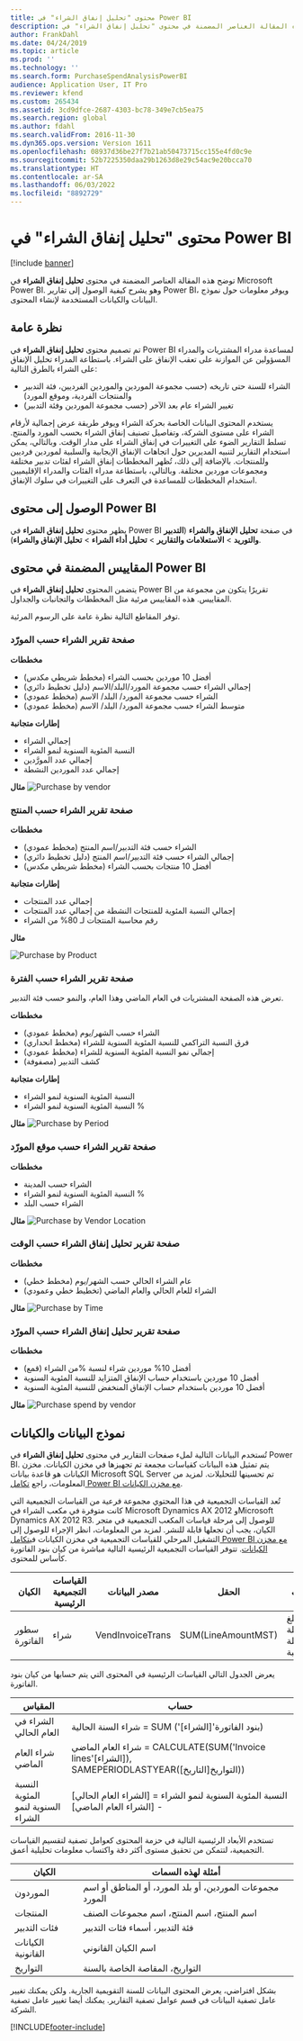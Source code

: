 ```yaml
---
title: محتوى "تحليل إنفاق الشراء" في Power BI
description: توضح هذه المقالة العناصر المضمنة في محتوى "تحليل إنفاق الشراء" في Power BI.
author: FrankDahl
ms.date: 04/24/2019
ms.topic: article
ms.prod: ''
ms.technology: ''
ms.search.form: PurchaseSpendAnalysisPowerBI
audience: Application User, IT Pro
ms.reviewer: kfend
ms.custom: 265434
ms.assetid: 3cd9dfce-2687-4303-bc78-349e7cb5ea75
ms.search.region: global
ms.author: fdahl
ms.search.validFrom: 2016-11-30
ms.dyn365.ops.version: Version 1611
ms.openlocfilehash: 08937d36be27f7b21ab50473715cc155e4fd0c9e
ms.sourcegitcommit: 52b7225350daa29b1263d8e29c54ac9e20bcca70
ms.translationtype: HT
ms.contentlocale: ar-SA
ms.lasthandoff: 06/03/2022
ms.locfileid: "8892729"
---
```

# <a name="purchase-spend-analysis-power-bi-content"></a>محتوى "تحليل إنفاق الشراء" في Power BI

[!include [banner](../includes/banner.md)]

توضح هذه المقالة العناصر المضمنة في محتوى **تحليل إنفاق الشراء** في Microsoft Power BI. وهو يشرح كيفية الوصول إلى تقارير Power BI، ويوفر معلومات حول نموذج البيانات والكيانات المستخدمة لإنشاء المحتوى.

## <a name="overview"></a>نظرة عامة

تم تصميم محتوى **تحليل إنفاق الشراء** في Power BI لمساعدة مدراء المشتريات والمدراء المسؤولين عن الموازنة على تعقب الإنفاق على الشراء. باستطاعة المدراء تحليل الإنفاق على الشراء بالطرق التالية:

- الشراء للسنة حتى تاريخه (حسب مجموعة الموردين والموردين الفرديين، فئة التدبير والمنتجات الفردية، وموقع المورد)
- تغيير الشراء عام بعد الآخر (حسب مجموعة الموردين وفئة التدبير)

يستخدم المحتوى البيانات الخاصة بحركة الشراء ويوفر طريقة عرض إجمالية لأرقام الشراء على مستوى الشركة، وتفاصيل تصنيف إنفاق الشراء بحسب المورد والمنتج. تسلط التقارير الضوء على التغييرات في إنفاق الشراء على مدار الوقت. وبالتالي، يمكن استخدام التقارير لتنبيه المديرين حول اتجاهات الإنفاق الإيجابية والسلبية لموردين فرديين وللمنتجات. بالإضافة إلى ذلك، تُظهر المخططات إنفاق الشراء لفئات تدبير مختلفة ومجموعات موردين مختلفة. وبالتالي، باستطاعة مدراء الفئات والمدراء الإقليميين استخدام المخططات للمساعدة في التعرف على التغييرات في سلوك الإنفاق.

## <a name="accessing-the-power-bi-content"></a>الوصول إلى محتوى Power BI
يظهر محتوى **تحليل إنفاق الشراء** في Power BI في صفحة **تحليل الإنفاق والشراء** (**التدبير والتوريد** \> **الاستعلامات والتقارير** \> **تحليل أداء الشراء** \> **تحليل الإنفاق والشراء‬**).

## <a name="metrics-that-are-included-in-the-power-bi-content"></a>المقاييس المضمنة في محتوى Power BI
يتضمن المحتوى **تحليل إنفاق الشراء** في Power BI تقريرًا يتكون من مجموعة من المقاييس. هذه المقاييس مرئية مثل المخططات والتجانبات والجداول. 

توفر المقاطع التالية نظرة عامة على الرسوم المرئية.

### <a name="purchase-by-vendor-report-page"></a>صفحة تقرير الشراء حسب المورّد
**مخططات**
- أفضل 10 موردين بحسب الشراء (مخطط شريطي مكدس)
- إجمالي الشراء حسب مجموعة المورد/البلد/الاسم (دليل تخطيط دائري)
- الشراء حسب مجموعة المورد/ البلد/ الاسم (مخطط عمودي)
- متوسط الشراء حسب مجموعة المورد/ البلد/ الاسم (مخطط عمودي)

**إطارات متجانبة**
- إجمالي الشراء
- النسبة المئوية السنوية لنمو الشراء
- إجمالي عدد المورَّدين
- إجمالي عدد الموردين النشطة

**مثال**
<img src="media/spend1.png" alt="Purchase by vendor">

### <a name="purchase-by-product-report-page"></a>صفحة تقرير الشراء حسب المنتج

**مخططات**
- الشراء حسب فئة التدبير/اسم المنتج (مخطط عمودي)
- إجمالي الشراء حسب فئة التدبير/اسم المنتج (دليل تخطيط دائري)
- أفضل 10 منتجات بحسب الشراء (مخطط شريطي مكدس)

**إطارات متجانبة**
- إجمالي عدد المنتجات</li>
- إجمالي النسبة المئوية للمنتجات النشطة من إجمالي عدد المنتجات
- رقم محاسبة المنتجات لـ 80% من الشراء

**مثال**


<img src="media/purchaseByProduct.png" alt="Purchase by Product">

### <a name="purchase-by-period-report-page"></a>صفحة تقرير الشراء حسب الفترة
تعرض هذه الصفحة المشتريات في العام الماضي وهذا العام، والنمو حسب فئة التدبير.

**مخططات** 
- الشراء حسب الشهر/يوم (مخطط عمودي)
- فرق النسبة التراكمي للنسبة المئوية السنوية للشراء (مخطط انحداري)
- إجمالي نمو النسبة المئوية السنوية للشراء (مخطط عمودي)
- كشف التدبير (مصفوفة)

**إطارات متجانبة**
- النسبة المئوية السنوية لنمو الشراء
- النسبة المئوية السنوية لنمو الشراء %

**مثال**
<img src="media/purchaseByPeriod.png" alt="Purchase by Period">

### <a name="purchase-by-vendor-location-report-page"></a>صفحة تقرير الشراء حسب موقع المورّد

**مخططات**
- الشراء حسب المدينة
- النسبة المئوية السنوية لنمو الشراء %
- الشراء حسب البلد

**مثال**
<img src="media/purchByVendorLocation.png" alt="Purchase by Vendor Location">

### <a name="purchase-spend-analysis-by-time-report-page"></a>صفحة تقرير تحليل إنفاق الشراء حسب الوقت

**مخططات** 
- عام الشراء الحالي حسب الشهر/يوم (مخطط خطي)
- الشراء للعام الحالي والعام الماضي (تخطيط خطي وعمودي)

**مثال**
<img src="media/PurchByTIme.png" alt="Purchase by Time">

### <a name="purchase-spend-analysis-by-vendor-report-page"></a>صفحة تقرير تحليل إنفاق الشراء حسب المورّد

**مخططات** 
- أفضل 10% موردين شراء لنسبة   %من الشراء (قمع)
- أفضل 10 موردين باستخدام حساب الإنفاق المتزايد للنسبة المئوية السنوية
- أفضل 10 موردين باستخدام حساب الإنفاق المنخفض للنسبة المئوية السنوية

**مثال‏‎** 
<img src="media/PurchSpendAnalysisByVendor.png" alt="Purchase spend by vendor">


## <a name="data-model-and-entities"></a>نموذج البيانات والكيانات
تُستخدم البيانات التالية لملء صفحات التقارير في محتوى **تحليل إنفاق الشراء** في Power BI. يتم تمثيل هذه البيانات كقياسات مجمعة تم تجهيزها في مخزن الكيانات. مخزن الكيانات هو قاعدة بيانات Microsoft SQL Server تم تحسينها للتحليلات. لمزيد من المعلومات، راجع [تكامل Power BI مع مخزن الكيانات](power-bi-integration-entity-store.md).

تُعد القياسات التجميعية في هذا المحتوي مجموعة فرعية من القياسات التجميعية التي كانت متوفرة في مكعب الشراء في Microsoft Dynamics AX 2012 وMicrosoft Dynamics AX 2012 R3. للوصول إلى مرحلة قياسات المكعب التجميعية في متجر الكيان، يجب أن تجعلها قابلة للنشر. لمزيد من المعلومات، انظر الإجراء للوصول إلى التشغيل المرحلي للقياسات التجميعية في مخزن الكيانات في[تكامل Power BI مع مخزن الكيانات](power-bi-integration-entity-store.md). تتوفر القياسات التجميعية الرئيسية التالية مباشرة من كيان بنود الفاتورة كأساس للمحتوى.

| الكيان        | القياسات التجميعية الرئيسية | مصدر البيانات                                 | الحقل              | ‏‏الوصف                            |
|---------------|----------------------------|---------------------------------------------|--------------------|----------------------------------------|
| سطور الفاتورة | شراء                   | VendInvoiceTrans                            | SUM(LineAmountMST) | المبلغ بعملة عملة المحاسبة. |

يعرض الجدول التالي القياسات الرئيسية في المحتوى التي يتم حسابها من كيان بنود الفاتورة.

| المقياس               | حساب                                                                                         |
|-----------------------|-----------------------------------------------------------------------------------------------------|
| الشراء في العام الحالي | شراء السنة الحالية = SUM ('بنود الفاتورة'\[الشراء\])                                            |
| شراء العام الماضي    | شراء العام الماضي = CALCULATE(SUM('Invoice lines'\[الشراء\]), SAMEPERIODLASTYEAR(التواريخ\[التاريخ\])) |
| النسبة المئوية السنوية لنمو الشراء   | النسبة المئوية السنوية لنمو الشراء = \[الشراء العام الحالي\] - \[الشراء العام الماضي\]                            |

تستخدم الأبعاد الرئيسية التالية في حزمة المحتوى كعوامل تصفية لتقسيم القياسات التجميعية، لتتمكن من تحقيق مستوى أكثر دقة واكتساب معلومات تحليلية أعمق.

| الكيان                 | أمثلة لهذه السمات                                |
|------------------------|-------------------------------------------------------|
| الموردون                | مجموعات الموردين، أو بلد المورد، أو المناطق أو اسم المورد |
| المنتجات               | اسم المنتج، اسم المنتج، اسم مجموعات الصنف        |
| فئات التدبير | فئة التدبير، أسماء فئات التدبير      |
| الكيانات القانونية         | اسم الكيان القانوني                                     |
| التواريخ                  | التواريخ، المقاصة الخاصة بالسنة                                    |

بشكل افتراضي، يعرض المحتوى البيانات للسنة التقويمية الجارية. ولكن يمكنك تغيير عامل تصفية البيانات في قسم عوامل تصفية التقارير. يمكنك أيضا تغيير عامل تصفية الشركة.


[!INCLUDE[footer-include](../../../includes/footer-banner.md)]